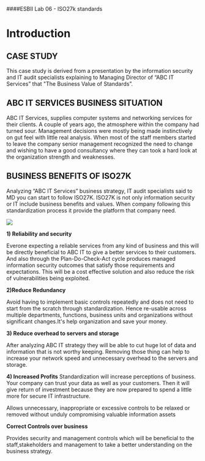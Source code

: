 ####ESBII Lab 06 - ISO27k standards
# Introduction #
## CASE STUDY ##
This case study is derived from a presentation by the information security and IT audit specialists explaining to Managing Director of “ABC IT Services” that "The Business Value of Standards”.
## ABC IT SERVICES BUSINESS SITUATION ##
ABC IT Services, supplies computer systems and networking services for their clients. A couple of years ago, the atmosphere within the company had turned sour. Management decisions were mostly being made instinctively on gut feel with little real analysis. When most of the staff members started to leave the company senior management recognized the need to change and wishing to have a good consultancy where they can took a hard look at the organization strength and weaknesses.
## BUSINESS BENEFITS OF ISO27K ##
Analyzing “ABC IT Services” business strategy, IT audit specialists said to MD you can start to follow ISO27K. ISO27K is not only information security or IT include business benefits and values. 
When company following this standardization process it provide the platform that company need.

![](https://cloud.githubusercontent.com/assets/13186210/9829935/95a1e61e-5938-11e5-8c19-f8422b233b91.PNG)
 

**1) Reliability and security**

Everone expecting a  reliable services from  any kind of business and this will be directly beneficial to ABC IT to give a better services to their customers. And also through the Plan-Do-Check-Act cycle produces managed information security outcomes that satisfy those requirements and expectations. This will be a cost effective solution and also reduce the risk of vulnerabilities being exploited.

**2)Reduce Redundancy**

Avoid having to implement basic controls repeatedly and does not need to start from the scratch through standardization. Hence re-usable across multiple departments, functions, business units and organizations without significant changes.It's help organization and save your money.

**3) Reduce overhead to servers and storage**

After analyzing ABC IT strategy they will be able to cut huge lot of data and information that is not worthy keeping. Removing those thing can help to increase your network speed and unnecessary overhead to the servers and storage.

**4) Increased Profits**
Standardization will increase perceptions of business.  Your company can trust your data as well as  your customers. Then it will give return of investment because they are now prepared to spend a little more for secure IT infrastructure.
  

Allows unnecessary, inappropriate or excessive controls to be relaxed or removed without unduly compromising valuable information assets 


**Correct Controls over business**

Provides security and management controls which will be beneficial to the staff,stakeholders and management to take a better understanding on the business strategy.
 

